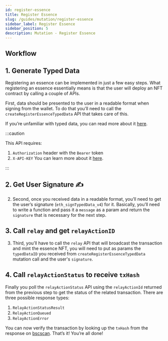 ```yaml
---
id: register-essence
title: Register Essence
slug: /guides/mutation/register-essence
sidebar_label: Register Essence
sidebar_position: 5
description: Mutation - Register Essence
---
```


## Workflow

## 1. Generate Typed Data

Registering an essence can be implemented in just a few easy steps. What registering an essence essentially means is that the user will deploy an NFT contract by calling a couple of APIs.

First, data should be presented to the user in a readable format when signing from the wallet. To do that you’ll need to call the `createRegisterEssenceTypedData` API that takes care of this.

If you’re unfamiliar with typed data, you can read more about it [here](https://eips.ethereum.org/EIPS/eip-712).

:::caution

This API requires:

1. `Authorization` header with the `Bearer` token
2. `X-API-KEY`
   You can learn more about it [here](/guides/authentication/authentication).

:::

<!-- import ApolloCard from "@site/src/components/ApolloCard"; -->

<!-- <ApolloCard queryName="createRegisterEssenceTypedData" /> -->

## 2. Get User Signature ✍️

2. Second, once you received data in a readable format, you’ll need to get the user’s signature (`eth_signTypedData_v4`) for it. Basically, you’ll need to write a function and pass it a `message` as a param and return the `signature` that is necessary for the next step.

## 3. Call `relay` and get `relayActionID`

3. Third, you’ll have to call the `relay` API that will broadcast the transaction and mint the essence NFT, you will need to put as params the `typedDataID` you received from `createRegisterEssenceTypedData` mutation call and the user's `signature`.

<!-- <ApolloCard queryName="relay" /> -->

## 4. Call `relayActionStatus` to receive `txHash`

Finally you poll the `relayActionStatus` API using the `relayActionId` returned from the previous step to get the status of the related transaction. There are three possible response types:

1. `RelayActionStatusResult`
2. `RelayActionQueued`
3. `RelayActionError`

<!-- <ApolloCard queryName="relayActionStatus" /> -->

You can now verify the transaction by looking up the `txHash` from the response on [bscscan](https://bscscan.com/). That’s it! You’re all done!